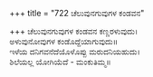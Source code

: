 +++
title = "722 ಚೆಲುವುನಗುವುಗಳ ಕಂಡವನ"

+++
ಚೆಲುವುನಗುವುಗಳ ಕಂಡವನ ಕಣ್ಣರಳುವುದು।  
ಅಳುವುನೋವುಗಳ ಕಂಡೊದ್ದೆಯಾಗುವುದು॥  
ಇಳೆಯ ದನಿಗವನೆದೆಯೊಳೊಪ್ಪು ಮರುದನಿಯಹುದು।  
ಶಿಲೆಯಲ್ಲ ಯೋಗಿಯೆದೆ - ಮಂಕುತಿಮ್ಮ॥  

